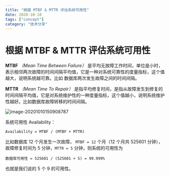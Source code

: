 ```yaml
---
title: "根据 MTBF & MTTR 评估系统可用性"
date: 2020-10-10
tags: ["concept"]
category: "技术分享"
---
```

# 根据 MTBF & MTTR 评估系统可用性

**MTBF** *（Mean Time Between Failure）* 是平均无故障工作时间，单位是小时，表示相邻两次故障的时间间隔平均值，它是一种对系统可靠性的度量指标，这个值越大，说明系统越可靠。比如 数据库两次发生故障之间的时间间隔。

**MTTR** *（Mean Time To Repair）* 是指平均修复时间，是指从故障发生到修复的时间间隔平均值，它是对系统维护性的一种度量指标，这个值越小，说明系统维护性越好。比如数据库故障转移的时间间隔。

![image-20201010150908787](https://ssl.aicode.cc/prometheus/20201010150908.png)

系统可用性 Availability：

	Availability = MTBF / (MTBF + MTTR)

比如数据库 12 个月发生一次故障， `MTBF = 12` 个月（12 个月共 525601 分钟），故障修复时间为 5 分钟，`MTTR = 5` 分钟，则系统的可用性为 

	数据库可用性 = 525601 / (525601 + 5) = 99.999%

也就是我们说的 5 个 9 的可用性。
